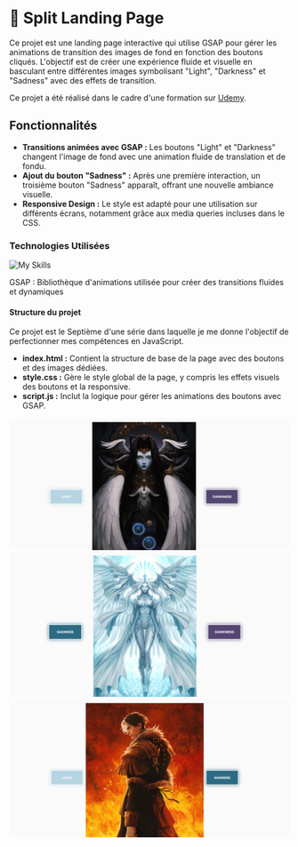 # :flower_playing_cards: Split Landing Page

Ce projet est une landing page interactive qui utilise GSAP pour gérer les animations de transition des images de fond en fonction des boutons cliqués. L'objectif est de créer une expérience fluide et visuelle en basculant entre différentes images symbolisant "Light", "Darkness" et "Sadness" avec des effets de transition.

Ce projet a été réalisé dans le cadre d'une formation sur [Udemy](https://www.udemy.com/course/50-projects-50-days/).

## Fonctionnalités

- **Transitions animées avec GSAP :** Les boutons "Light" et "Darkness" changent l'image de fond avec une animation fluide de translation et de fondu.
- **Ajout du bouton "Sadness" :** Après une première interaction, un troisième bouton "Sadness" apparaît, offrant une nouvelle ambiance visuelle.
- **Responsive Design :** Le style est adapté pour une utilisation sur différents écrans, notamment grâce aux media queries incluses dans le CSS.

### Technologies Utilisées

![My Skills](https://skillicons.dev/icons?i=html,css,js)

GSAP : Bibliothèque d'animations utilisée pour créer des transitions fluides et dynamiques

#### Structure du projet

Ce projet est le Septième d'une série dans laquelle je me donne l'objectif de perfectionner mes compétences en JavaScript.

- **index.html :** Contient la structure de base de la page avec des boutons et des images dédiées.
- **style.css :** Gère le style global de la page, y compris les effets visuels des boutons et la responsive.
- **script.js :** Inclut la logique pour gérer les animations des boutons avec GSAP.

![Scren1](Capture.png)
![Scren2](Capture2.png)
![Scren3](Capture3.png)
